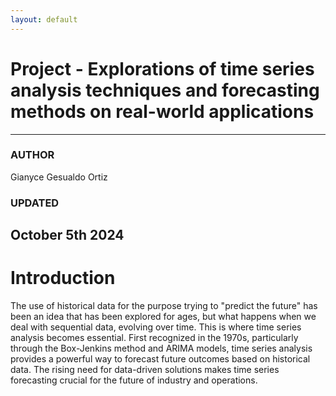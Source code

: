 ```yaml
---
layout: default
---
```


# Project - Explorations of time series analysis techniques and forecasting methods on real-world applications

---

### AUTHOR

Gianyce Gesualdo Ortiz

### UPDATED

October 5th 2024
---

# Introduction

The use of historical data for the purpose trying to "predict the future" has been an idea that has been explored for ages, but what happens when we deal with sequential data, evolving over time. This is where time series analysis becomes essential. First recognized in the 1970s, particularly through the Box-Jenkins method and ARIMA models, time series analysis provides a powerful way to forecast future outcomes based on historical data. The rising need for data-driven solutions makes time series forecasting crucial for the future of industry and operations. 



